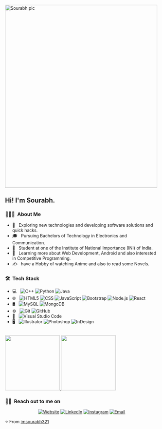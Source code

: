 <a href="https://ibb.co/Z6w87JB" ><img src="https://i.ibb.co/tMNsFhq/IMG-20191019-WA0018.jpg" alt="Sourabh pic" width="500" height="600" align="center"></a>

<h2> Hi! I'm Sourabh.</h2>

<h3> 👨🏻‍💻 &nbsp;About Me </h3>

- 🤔 &nbsp; Exploring new technologies and developing software solutions and quick hacks.
- 🎓 &nbsp; Pursuing Bachelors of Technology in Electronics and Communication.
- 💼 &nbsp; Student at one of the Institute of National Importance (INI) of India.
- 🌱 &nbsp; Learning more about Web Development, Android and also interested in Competitive Programming.
- ✍️ &nbsp; have a Hobby of watching Anime and also to read some Novels.

<h3> 🛠 &nbsp;Tech Stack</h3>

- 💻 &nbsp;
  ![C++](https://img.shields.io/badge/-C++-333333?style=flat&logo=C%2B%2B&logoColor=00599C)
  ![Python](https://img.shields.io/badge/-Python-333333?style=flat&logo=python)
  ![Java](https://img.shields.io/badge/-Java-333333?style=flat&logo=Java&logoColor=007396)
- 🌐 &nbsp;
  ![HTML5](https://img.shields.io/badge/-HTML5-333333?style=flat&logo=HTML5)
  ![CSS](https://img.shields.io/badge/-CSS-333333?style=flat&logo=CSS3&logoColor=1572B6)
  ![JavaScript](https://img.shields.io/badge/-JavaScript-333333?style=flat&logo=javascript)
  ![Bootstrap](https://img.shields.io/badge/-Bootstrap-333333?style=flat&logo=bootstrap&logoColor=563D7C)
  ![Node.js](https://img.shields.io/badge/-Node.js-333333?style=flat&logo=node.js)
  ![React](https://img.shields.io/badge/-React-333333?style=flat&logo=react)
- 🛢 &nbsp;
  ![MySQL](https://img.shields.io/badge/-MySQL-333333?style=flat&logo=mysql)
  ![MongoDB](https://img.shields.io/badge/-MongoDB-333333?style=flat&logo=mongodb)
- ⚙️ &nbsp;
  ![Git](https://img.shields.io/badge/-Git-333333?style=flat&logo=git)
  ![GitHub](https://img.shields.io/badge/-GitHub-333333?style=flat&logo=github)
- 🔧 &nbsp;
  ![Visual Studio Code](https://img.shields.io/badge/-Visual%20Studio%20Code-333333?style=flat&logo=visual-studio-code&logoColor=007ACC)
- 🖥 &nbsp;
  ![Illustrator](https://img.shields.io/badge/-Illustrator-333333?style=flat&logo=adobe-illustrator)
  ![Photoshop](https://img.shields.io/badge/-Photoshop-333333?style=flat&logo=adobe-photoshop)
  ![InDesign](https://img.shields.io/badge/-Figma-333333?style=flat&logo=figma)

<br/>

<a href="https://github.com/imsourabh321">
  <img height="180em" src="https://github-readme-stats.vercel.app/api?username=imsourabh321&theme=buefy&show_icons=true" />
  <img height="180em" src="https://github-readme-stats.vercel.app/api/top-langs/?username=imsourabh321&theme=buefy&layout=compact" />
</a>

<br/>

<h3> 🤝🏻 &nbsp;Reach out to me on </h3>

<p align="center">
<a href="https://imsourabh.netlify.com/"><img alt="Website" src="https://img.shields.io/badge/Website-www.imsourabh.netlify.com/-black?style=flat-square&logo=google-chrome"></a>
<a href="https://www.linkedin.com/in/sourabh-kumar-singh-856692193/"><img alt="LinkedIn" src="https://img.shields.io/badge/LinkedIn-Sourabh%20Kumar%20Singh-black?style=flat-square&logo=linkedin"></a>
<a href="https://www.instagram.com/i_m_sourya321/"><img alt="Instagram" src="https://img.shields.io/badge/Instagram-i-m-sourya321-black?style=flat-square&logo=instagram"></a>
<a href="mailto:mynameissourabh2000@gmail.com"><img alt="Email" src="https://img.shields.io/badge/Email-mynameissourabh2000@gmail.com-black?style=flat-square&logo=gmail"></a>
</p>

⭐️ From [imsourabh321](https://github.com/imsourabh321)
